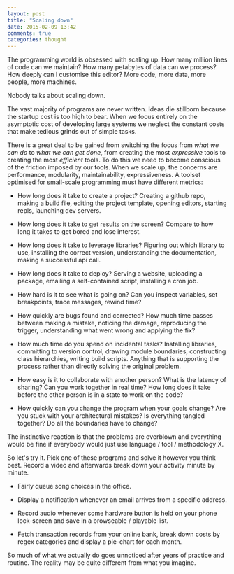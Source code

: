 ```yaml
---
layout: post
title: "Scaling down"
date: 2015-02-09 13:42
comments: true
categories: thought
---
```


The programming world is obsessed with scaling up. How many million lines of code can we maintain? How many petabytes of data can we process? How deeply can I customise this editor? More code, more data, more people, more machines.

Nobody talks about scaling down.

<!--more-->

The vast majority of programs are never written. Ideas die stillborn because the startup cost is too high to bear. When we focus entirely on the asymptotic cost of developing large systems we neglect the constant costs that make tedious grinds out of simple tasks.

There is a great deal to be gained from switching the focus from *what we can do* to *what we can get done*, from creating the most *expressive* tools to creating the most *efficient* tools. To do this we need to become conscious of the friction imposed by our tools. When we scale up, the concerns are performance, modularity, maintainability, expressiveness. A toolset optimised for small-scale programming must have different metrics:

* How long does it take to create a project? Creating a github repo, making a build file, editing the project template, opening editors, starting repls, launching dev servers.

* How long does it take to get results on the screen? Compare to how long it takes to get bored and lose interest.

* How long does it take to leverage libraries? Figuring out which library to use, installing the correct version, understanding the documentation, making a successful api call.

* How long does it take to deploy? Serving a website, uploading a package, emailing a self-contained script, installing a cron job.

* How hard is it to see what is going on? Can you inspect variables, set breakpoints, trace messages, rewind time?

* How quickly are bugs found and corrected? How much time passes between making a mistake, noticing the damage, reproducing the trigger, understanding what went wrong and applying the fix?

* How much time do you spend on incidental tasks? Installing libraries, committing to version control, drawing module boundaries, constructing class hierarchies, writing build scripts. Anything that is supporting the process rather than directly solving the original problem.

* How easy is it to collaborate with another person? What is the latency of sharing? Can you work together in real time? How long does it take before the other person is in a state to work on the code?

* How quickly can you change the program when your goals change? Are you stuck with your architectural mistakes? Is everything tangled together? Do all the boundaries have to change?

The instinctive reaction is that the problems are overblown and everything would be fine if everybody would just use language / tool / methodology X.

So let's try it. Pick one of these programs and solve it however you think best. Record a video and afterwards break down your activity minute by minute.

* Fairly queue song choices in the office.

* Display a notification whenever an email arrives from a specific address.

* Record audio whenever some hardware button is held on your phone lock-screen and save in a browseable / playable list.

* Fetch transaction records from your online bank, break down costs by regex categories and display a pie-chart for each month.

So much of what we actually do goes unnoticed after years of practice and routine. The reality may be quite different from what you imagine.
